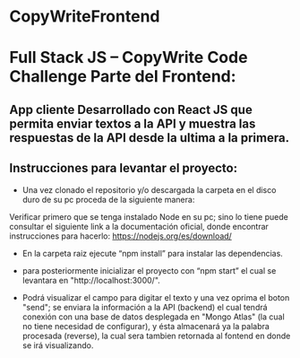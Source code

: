 # CopyWriteFrontend

# Full Stack JS – CopyWrite Code Challenge Parte del Frontend:
## App cliente Desarrollado con React JS que permita enviar textos a la API y muestra las respuestas de la API desde la ultima a la primera.
## Instrucciones para levantar el proyecto:

- Una vez clonado el repositorio y/o descargada la carpeta en el disco duro de su pc proceda de la siguiente manera:

Verificar primero que se tenga instalado Node en su pc; sino lo tiene puede consultar el siguiente link a la documentación oficial, donde encontrar instrucciones para hacerlo:
https://nodejs.org/es/download/

- En la carpeta raiz ejecute “npm install” para instalar las dependencias. 

- para posteriormente inicializar el proyecto con “npm start” el cual se levantara en "http://localhost:3000/".

- Podrá visualizar el campo para digitar el texto y una vez oprima el boton "send"; se enviara la información a la API (backend) el cual tendrá conexión con una base de datos desplegada en "Mongo Atlas" (la cual no tiene necesidad de configurar), y ésta almacenará ya la palabra procesada (reverse), la cual sera tambien retornada al fontend en donde se irá visualizando.


